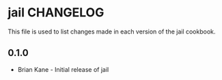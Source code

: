 jail CHANGELOG
==============

This file is used to list changes made in each version of the jail cookbook.

0.1.0
-----
- Brian Kane - Initial release of jail

